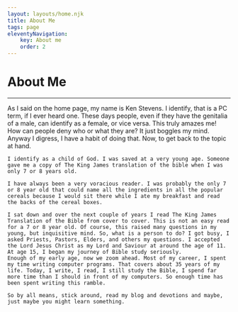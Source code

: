 ```yaml
---
layout: layouts/home.njk
title: About Me
tags: page
eleventyNavigation:
    key: About me
    order: 2
---
```

<h1>About Me</h1>
<hr>
<div class="ml-10 mr-10">
    As I said on the home page, my name is Ken Stevens. I identify, that is a PC term, if I ever heard one. These days people, even if they have the genitalia of a male, can identify as a female, or vice versa. This truly amazes me! How can people deny who or what they are? It just boggles my mind. Anyway I digress, I have a habit of doing that. Now, to get back to the topic at hand.

    I identify as a child of God. I was saved at a very young age. Someone gave me a copy of The King James translation of the bible when I was only 7 or 8 years old. 
   
    I have always been a very voracious reader. I was probably the only 7 or 8 year old that could name all the ingredients in all the popular cereals because I would sit there while I ate my breakfast and read the backs of the cereal boxes.
   
    I sat down and over the next couple of years I read The King James Translation of the Bible from cover to cover. This is not an easy read for a 7 or 8 year old. Of course, this raised many questions in my young, but inquisitive mind. So, what is a person to do? I got busy, I asked Priests, Pastors, Elders, and others my questions. I accepted the Lord Jesus Christ as my Lord and Saviour at around the age of 11. At age 15, I began my journey of Bible study seriously. 
    Enough of my early age, now we zoom ahead. Most of my career, I spent my time writing computer programs. That covers about 35 years of my life. Today, I write, I read, I still study the Bible, I spend far more time than I should in front of my computers. So enough time has been spent writing this ramble.  
    
    So by all means, stick around, read my blog and devotions and maybe, just maybe you might learn something.
</div>
